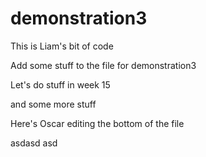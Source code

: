 # demonstration3
This is Liam's bit of code

Add some stuff to the file for demonstration3

Let's do stuff in week 15


and some more stuff 

Here's Oscar editing the bottom of the file

asdasd
asd
